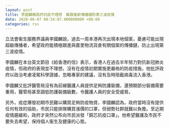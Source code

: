```yaml
---
layout: post
title: 李國麟稱政府抗疫不理想　冀跟進新傳播鏈防第三波疫情
date: 2020-06-07 08:54:07.000000000 +08:00
categories: rss
---
```


立法會衞生服務界議員李國麟說，過去一周本港再次出現本地個案，憂慮可能出現超級傳播者，希望政府能積極跟進與嘉里物流貨倉有關個案的傳播鏈，防止出現第三波疫情。

李國麟在本台英文節目《給香港的信》表示，香港人在過去半年努力對抗新冠肺炎疫情，但政府的表現並不理想，沒有在疫情初期實施更嚴格的防疫措施，他批評政府以政治考慮凌駕科學證據，忽略專家的建議，沒有及時阻截病毒流入香港。

李國麟又批評醫管局沒有為前線醫護人員提供足夠防護裝備，還預期部分裝備需要重用，醫管局甚至調低防護裝備級數，令醫護人員的安全受威脅。

另外，疫症爆發初期市民難以購買足夠防疫物資，李國麟認為，政府當時沒有提供任何有效的協助，市民只能排隊購買漲價的口罩，但弱勢社群就難以負擔。至近期疫情趨緩和，政府才突然公布向市民派發「銅芯抗疫口罩」。他希望醫護及市民不要失去希望，保持個人衞生及健康的心態。
